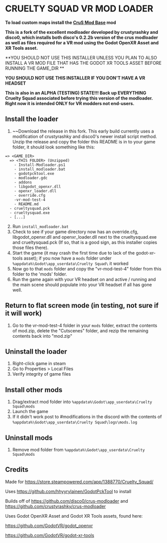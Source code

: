 # CRUELTY SQUAD VR MOD LOADER

**To load custom maps install the [CruS Mod Base](https://github.com/crustyrashky/crus-modbase) mod**

**This is a fork of the excellent modloader developed by crustyrashky and disco0, which installs both disco's 0.2.2b version of the crus modloader as well as files required for a VR mod using the Godot OpenXR Asset and XR Tools asset.**

**YOU SHOULD NOT USE THIS INSTALLER UNLESS YOU PLAN TO ALSO INSTALL A VR MOD FILE THAT HAS THE GODOT XR TOOLS ASSET BEFORE RUNNING THE GAME_DIR **

**YOU SHOULD NOT USE THIS INSTALLER IF YOU DON'T HAVE A VR HEADSET**

**This is also in an ALPHA (TESTING) STATE!!! Back up EVERYTHING Cruelty Squad associated before trying this version of the modloader.  Right now it is intended ONLY for VR modders not end-users.**

## Install the loader

1. ~~Download the release in this fork. This early build currently uses a modification of crustyrashky and disco0's newer install script method. Unzip the release and copy the folder this README is in to your game folder, it should look something like this:
```
=> <GAME_DIR>
  => <THIS FOLDER> (Unzipped)
    - Install-Modloader.ps1
    - install_modloader.bat
    - godotpcktool.exe
    - modloader.gdc
    - addons
    - libgodot_openxr.dll
    - openxr_loader.dll
    - override.cfg
    -vr-mod-test-4
    - README.md
  - crueltysquad.pck
  - crueltysquad.exe
  - [...]
```
2. Run `install_modloader.bat`
3. Check to see if your game directory now has an override.cfg, libgodot_openxr.dll and openxr_loader.dll next to the crueltysquad.exe and crueltysquad.pck (If so, that is a good sign, as this installer copies those files there).
4. Start the game (it may crash the first time due to lack of the godot-xr-tools asset); if you now have a `mods` folder under `%appdata%\Godot\app_userdata\Cruelty Squad\` it worked
5. Now go to that `mods` folder and copy the "vr-mod-test-4" folder from this folder to the 'mods' folder.
6. Run the game again with your VR headset on and active / running and the main scene should populate into your VR headset if all has gone well.

## Return to flat screen mode (in testing, not sure if it will work)
1. Go to the vr-mod-test-4 folder in your `mods` folder, extract the contents of mod.zip, delete the "Cutscenes" folder, and rezip the remaining contents back into "mod.zip"

## Uninstall the loader

1. Right-click game in steam
2. Go to Properties > Local Files
3. Verify integrity of game files

## Install other mods

1. Drag/extract mod folder into `%appdata%\Godot\app_userdata\Cruelty Squad\mods`
2. Launch the game
3. If it didn't work post to #modifications in the discord with the contents of `%appdata%\Godot\app_userdata\Cruelty Squad\logs\mods.log`

## Uninstall mods

1. Remove mod folder from `%appdata%\Godot\app_userdata\Cruelty Squad\mods`

## Credits

Made for https://store.steampowered.com/app/1388770/Cruelty_Squad/

Uses https://github.com/hhyyrylainen/GodotPckTool to install

Builds off of https://github.com/disco0/crus-modloader and https://github.com/crustyrashky/crus-modloader

Uses Godot OpenXR Asset and Godot XR Tools assets, found here:

https://github.com/GodotVR/godot_openxr

https://github.com/GodotVR/godot-xr-tools


